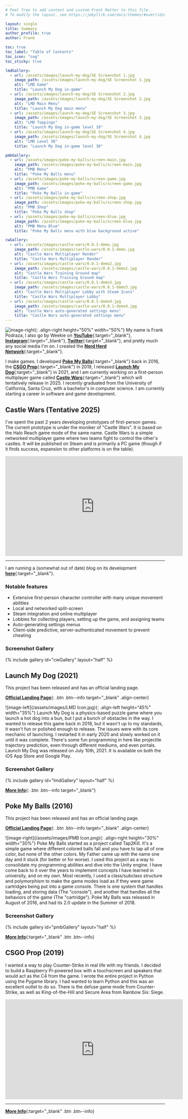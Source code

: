 ```yaml
---
# Feel free to add content and custom Front Matter to this file.
# To modify the layout, see https://jekyllrb.com/docs/themes/#overriding-theme-defaults

layout: single
title: Summary
author_profile: true
author: Frank

toc: true
toc_label: "Table of Contents"
toc_icon: "cog"
toc_sticky: true

lmdGallery:
  - url: /assets/images/launch-my-dog/SE Screenshot 1.jpg
    image_path: /assets/images/launch-my-dog/SE Screenshot 1.jpg
    alt: "LMD Game"
    title: "Launch My Dog in-game"
  - url: /assets/images/launch-my-dog/SE Screenshot 2.jpg
    image_path: /assets/images/launch-my-dog/SE Screenshot 2.jpg
    alt: "LMD Main Menu"
    title: "Launch My Dog main menu"
  - url: /assets/images/launch-my-dog/SE Screenshot 3.jpg
    image_path: /assets/images/launch-my-dog/SE Screenshot 3.jpg
    alt: "LMD Toppings"
    title: "Launch My Dog in-game level 19"
  - url: /assets/images/launch-my-dog/SE Screenshot 4.jpg
    image_path: /assets/images/launch-my-dog/SE Screenshot 4.jpg
    alt: "LMD Level 30"
    title: "Launch My Dog in-game level 30"

pmbGallery:
  - url: /assets/images/poke-my-balls/screen-main.jpg
    image_path: /assets/images/poke-my-balls/screen-main.jpg
    alt: "PMB Menu"
    title: "Poke My Balls menu"
  - url: /assets/images/poke-my-balls/screen-game.jpg
    image_path: /assets/images/poke-my-balls/screen-game.jpg
    alt: "PMB Game"
    title: "Poke My Balls in-game"
  - url: /assets/images/poke-my-balls/screen-shop.jpg
    image_path: /assets/images/poke-my-balls/screen-shop.jpg
    alt: "PMB Shop"
    title: "Poke My Balls shop"
  - url: /assets/images/poke-my-balls/screen-blue.jpg
    image_path: /assets/images/poke-my-balls/screen-blue.jpg
    alt: "PMB Menu Blue"
    title: "Poke My Balls menu with blue background active"

cwGallery:
  - url: /assets/images/castle-wars/0.0.1-demo.jpg
    image_path: /assets/images/castle-wars/0.0.1-demo.jpg
    alt: "Castle Wars Multiplayer Render"
    title: "Castle Wars Multiplayer Render"
  - url: /assets/images/castle-wars/0.0.1-demo2.jpg
    image_path: /assets/images/castle-wars/0.0.1-demo2.jpg
    alt: "Castle Wars Training Ground map"
    title: "Castle Wars Training Ground map"
  - url: /assets/images/castle-wars/0.0.1-demo3.jpg
    image_path: /assets/images/castle-wars/0.0.1-demo3.jpg
    alt: "Castle Wars Multiplayer Lobby with Steam Icons"
    title: "Castle Wars Multiplayer Lobby"
  - url: /assets/images/castle-wars/0.0.1-demo4.jpg
    image_path: /assets/images/castle-wars/0.0.1-demo4.jpg
    alt: "Castle Wars auto-generated settings menu"
    title: "Castle Wars auto-generated settings menu"
---
```


![image-right](/assets/images/frank-crop.jpg){: .align-right height="50%" width="50%"}
My name is Frank Podraza, I also go by Weekie on [**YouTube**](https://www.youtube.com/@weekie){:target="_blank"}, [**Instagram**](https://www.instagram.com/weekie_nhn/){:target="_blank"}, [**Twitter**](https://twitter.com/Weekie_NHN){:target="_blank"}, and pretty much any social media I'm on. I created the [**Nerd Herd Network**](https://www.nerdherd.network/){:target="_blank"}.

I make games. I developed [**Poke My Balls**](/projects/poke-my-balls/){:target="_blank"} back in 2016, the [**CSGO Prop**](/projects/csgo-prop/){:target="_blank"} in 2019,  I released [**Launch My Dog**](/projects/launch-my-dog/){:target="_blank"} in 2021, and I am currently working on a first-person multiplayer game called [**Castle Wars**](/projects/castle-wars/){:target="_blank"} which will tentatively release in 2025. I recently graduated from the University of California, Santa Cruz, with a bachelor's in computer science. I am currently starting a career in software and game development.


## Castle Wars (Tentative 2025)

I've spent the past 2 years developing prototypes of first-person games. The current prototype is under the moniker of "Castle Wars". It is based on the Halo Reach game mode of the same name. Castle Wars is a simple networked multiplayer game where two teams fight to control the other's castles. It will be published on Steam and is primarily a PC game (though if it finds success, expansion to other platforms is on the table).

<iframe width="560" height="315" src="https://www.youtube.com/embed/videoseries?si=muBRuTV5VrMVnUed&amp;list=PLMQOp_clEoIvpAsdC6uXolmDoaQtEhrOE" title="YouTube video player" frameborder="0" allow="accelerometer; autoplay; clipboard-write; encrypted-media; gyroscope; picture-in-picture; web-share" allowfullscreen></iframe>

---

I am running a (somewhat out of date) blog on its development [**here**](/castle-wars/){:target="_blank"}.

### Notable features
- Extensive first-person character controller with many unique movement abilities
- Local and networked split-screen
- Steam integration and online multiplayer
- Lobbies for collecting players, setting up the game, and assigning teams
- Auto-generating settings menus 
- Client-side predictive, server-authenticated movement to prevent cheating

### Screenshot Gallery
{% include gallery id="cwGallery" layout="half" %}

## Launch My Dog (2021)

This project has been released and has an official landing page.

[**Official Landing Page**](https://www.nerdherd.network/launch-my-dog/){: .btn .btn--info target="_blank" .align-center}

![image-left](/assets/images/LMD Icon.jpg){: .align-left height="45%" width="35%"}
Launch My Dog is a physics-based puzzle game where you launch a hot dog into a bun, but I put a bunch of obstacles in the way. I wanted to release this game back in 2018, but it wasn't up to my standards, it wasn't fun or polished enough to release. The issues were with its core mechanic of launching. I restarted it in early 2020 and slowly worked on it until it was complete. There's some fun programming in here like projectile trajectory prediction, even through different mediums, and even portals. Launch My Dog was released on July 10th, 2021. It is available on both the iOS App Store and Google Play.

### Screenshot Gallery
{% include gallery id="lmdGallery" layout="half" %}

[**More Info**](/projects/launch-my-dog/){: .btn .btn--info target="_blank"}

## Poke My Balls (2016)

This project has been released and has an official landing page.

[**Official Landing Page**](https://www.nerdherd.network/poke-my-balls/){: .btn .btn--info target="_blank" .align-center}

![image-right](/assets/images/PMB Icon.png){: .align-right height="30%" width="30%"}
Poke My Balls started as a project called Tap2Kill. It's a simple game where different colored balls fall and you have to tap all of one color, but none of the other colors. My Father came up with the name one day and it stuck (for better or for worse). I used this project as a way to consolidate my programming abilities and dive into the Unity engine. I have come back to it over the years to implement concepts I have learned in university, and on my own. Most recently, I used a class/subclass structure and polymorphism to make the game modes load as if they were game cartridges being put into a game console. There is one system that handles loading, and storing data (The "console"), and another that handles all the behaviors of the game (The "cartridge"). Poke My Balls was released in August of 2016, and had its 2.0 update in the Summer of 2018.

### Screenshot Gallery
{% include gallery id="pmbGallery" layout="half" %}

[**More Info**](/projects/poke-my-balls/){:target="_blank" .btn .btn--info}

## CSGO Prop (2019)

I wanted a way to play Counter-Strike in real life with my friends. I decided to build a Raspberry Pi-powered box with a touchscreen and speakers that would act as the C4 from the game. I wrote the entire project in Python using the Pygame library. I had wanted to learn Python and this was an excellent outlet to do so. There is the defuse game mode from Counter-Strike, as well as King-of-the-Hill and Secure Area from Rainbow Six: Siege.

<iframe width="560" height="315" src="https://www.youtube.com/embed/K_t29QqYVi8" title="YouTube video player" frameborder="0" allow="accelerometer; autoplay; clipboard-write; encrypted-media; gyroscope; picture-in-picture" allowfullscreen></iframe>  

----

[**More Info**](/projects/csgo-prop/){:target="_blank" .btn .btn--info}
